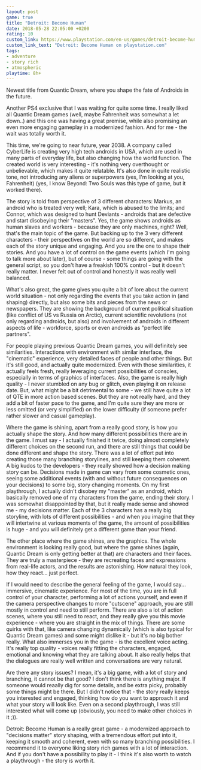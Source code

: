 ```yaml
---
layout: post
game: true
title: "Detroit: Become Human"
date: 2018-05-28 22:05:00 +0200
rating: 10
custom_link: https://www.playstation.com/en-us/games/detroit-become-human-ps4/
custom_link_text: "Detroit: Become Human on playstation.com"
tags:
- adventure
- story rich
- atmospheric
playtime: 8h+
---
```


Newest title from Quantic Dream, where you shape the fate of Androids in the future.

Another PS4 exclusive that I was waiting for quite some time. I really liked all Quantic Dream games (well, maybe Fahrenheit was somewhat a let down..) and this one was having a great premise, while also promising an even more engaging gameplay in a modernized fashion. And for me - the wait was totally worth it.

This time, we're going to near future, year 2038. A company called CyberLife is creating very high tech androids in USA, which are used in many parts of everyday life, but also changing how the world function. The created world is very interesting - it's nothing very overthought or unbelievable, which makes it quite relatable. It's also done in quite realistic tone, not introducing any aliens or superpowers (yes, I'm looking at you, Fahrenheit) (yes, I know Beyond: Two Souls was this type of game, but it worked there).

The story is told from perspective of 3 different characters: Markus, an android who is treated very well; Kara, which is abused to the limits; and Connor, which was designed to hunt Deviants - androids that are defective and start disobeying their "masters". Yes, the game shows androids as human slaves and workers - because they are only machines, right? Well, that's the main topic of the game. But backing up to the 3 very different characters - their perspectives on the world are so different, and makes each of the story unique and engaging. And you are the one to shape their stories. And you have a lot of control on the game events (which I'm going to talk more about later), but of course - some things are going with the general script, so you don't have a freakish 100% control - but it doesn't really matter. I never felt out of control and honestly it was really well balanced.

What's also great, the game gives you quite a bit of lore about the current world situation - not only regarding the events that you take action in (and shaping) directly, but also some bits and pieces from the news or newspapers. They are showing the background of current political situation (like conflict of US vs Russia on Arctic), current scientific revolutions (not only regarding androids, but also) and involvement of androids in different aspects of life - workforce, sports or even androids as "perfect life partners".

For people playing previous Quantic Dream games, you will definitely see similarities. Interactions with environment with similar interface, the "cinematic" experience, very detailed faces of people and other things. But it's still good, and actually quite modernized. Even with those similarities, it actually feels fresh, really leveraging current possibilities of consoles, especially in terms of graphics of interfaces. Also, the game is really high quality - I never stumbled on any bug or glitch, even playing it on release date. But, what might be a bit detrimental to some - we still have quite a lot of QTE in more action based scenes. But they are not really hard, and they add a bit of faster pace to the game, and I'm quite sure they are more or less omitted (or very simplified) on the lower difficulty (if someone prefer rather slower and casual gameplay).

Where the game is shining, apart from a really good story, is how you actually shape the story. And how many different possibilities there are in the game. I must say - I actually finished it twice, doing almost completely different choices on the second run, and there are still things that could be done different and shape the story. There was a lot of effort put into creating those many branching storylines, and still keeping them coherent. A big kudos to the developers - they really showed how a decision making story can be. Decisions made in game can vary from some cosmetic ones, seeing some additional events (with and without future consequences on your decisions) to some big, story changing moments. On my first playthrough, I actually didn't disobey my "master" as an android, which basically removed one of my characters from the game, ending their story. I was somewhat disappointed by that, but it really made sense and showed me - my decisions matter. Each of the 3 characters has a really big storyline, with lots of different possibilities - and when you imagine that they will intertwine at various moments of the game, the amount of possibilities is huge - and you will definitely get a different game than your friend.

The other place where the game shines, are the graphics. The whole environment is looking really good, but where the game shines (again, Quantic Dream is only getting better at that) are characters and their faces. They are truly a masterpiece - they are recreating faces and expressions from real-life actors, and the results are astonishing. How natural they look, how they react... just perfect.

If I would need to describe the general feeling of the game, I would say... immersive, cinematic experience. For most of the time, you are in full control of your character, performing a lot of actions yourself, and even if the camera perspective changes to more "cutscene" approach, you are still mostly in control and need to still perform. There are also a lot of action scenes, where you still need to react, and they really give you this movie experience - where you are straight in the mix of things. There are some quirks with that, like camera changing dynamically (which is also typical for Quantic Dream games) and some might dislike it - but it's no big bother really. What also immerses you in the game - is the excellent voice acting. It's really top quality - voices really fitting the characters, engaged, emotional and knowing what they are talking about. It also really helps that the dialogues are really well written and conversations are very natural.

Are there any story issues? I mean, it's a big game, with a lot of story and branching, it cannot be that good? I don't think there is anything major. If someone would reaally dig for some details, and be extra picky, probably some things might be there. But I didn't notice that - the story really keeps you interested and engaged, thinking how do you want to approach it and what your story will look like. Even on a second playthrough, I was still interested what will come up (obviously, you need to make other choices in it ;)).

Detroit: Become Human is a really great game - a modernized approach to "decisions matter" story shaping, with a tremendous effort put into it, keeping it smooth and coherent, even with so many branching possibilities. I recommend it to everyone liking story rich games with a lot of interaction. And if you don't have a possibility to play it - I think it's also worth to watch a playthrough - the story is worth it.
